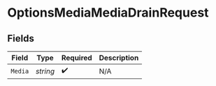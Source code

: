 # OptionsMediaMediaDrainRequest


## Fields

| Field              | Type               | Required           | Description        |
| ------------------ | ------------------ | ------------------ | ------------------ |
| `Media`            | *string*           | :heavy_check_mark: | N/A                |